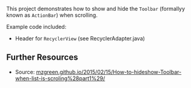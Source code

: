 This project demonstrates how to show and hide the `Toolbar` (formallyy known as `ActionBar`) when scrolling.

Example code included:
- Header for `RecyclerView` (see RecyclerAdapter.java)


## Further Resources ##
- Source: [mzgreen.github.io/2015/02/15/How-to-hideshow-Toolbar-when-list-is-scroling%28part1%29/](http://mzgreen.github.io/2015/02/15/How-to-hideshow-Toolbar-when-list-is-scroling%28part1%29/)
